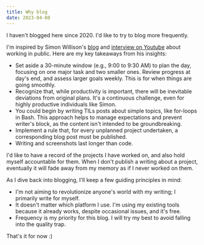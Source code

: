 ```yaml
---
title: Why blog
date: 2023-04-08
---
```


I haven't blogged here since 2020. I'd like to try to blog more frequently.

I'm inspired by Simon Willison's [blog](https://simonwillison.net/2023/Apr/8/working-in-public/) and [interview on Youtube](https://youtu.be/Rnz3uJw1DNo?t=2276) about working in public. Here are my key takeaways from his insights:

* Set aside a 30-minute window (e.g., 9:00 to 9:30 AM) to plan the day, focusing on one major task and two smaller ones. Review progress at day's end, and assess larger goals weekly. This is for when things are going smoothly.
* Recognize that, while productivity is important, there will be inevitable deviations from original plans. It's a continuous challenge, even for highly productive individuals like Simon.
* You could begin by writing TILs posts about simple topics, like for-loops in Bash. This approach helps to manage expectations and prevent writer's block, as the content isn't intended to be groundbreaking.
* Implement a rule that, for every unplanned project undertaken, a corresponding blog post must be published.
* Writing and screenshots last longer than code.

I'd like to have a record of the projects I have worked on, and also hold myself accountable for them. When I don't publish a writing about a project, eventually it will fade away from my memory as if I never worked on them.

As I dive back into blogging, I'll keep a few guiding principles in mind:

* I'm not aiming to revolutionize anyone's world with my writing; I primarily write for myself.
* It doesn't matter which platform I use. I'm using my existing tools because it already works, despite occasional issues, and it's free.
* Frequency is my priority for this blog. I will try my best to avoid falling into the quality trap.

That's it for now :)